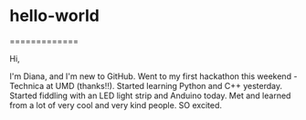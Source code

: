 # hello-world
=============

Hi,

I'm Diana, and I'm new to GitHub. Went to my first hackathon this weekend - Technica at UMD (thanks!!). Started learning Python and C++ yesterday. Started fiddling with an LED light strip and Anduino today. Met and learned from a lot of very cool and very kind people. SO excited.



